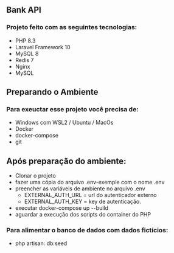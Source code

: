 ## Bank API

### Projeto feito com as seguintes tecnologias:
- PHP 8.3
- Laravel Framework 10
- MySQL 8
- Redis 7
- Nginx
- MySQL


## Preparando o Ambiente

### Para exeuctar esse projeto você precisa de:
 - Windows com WSL2 / Ubuntu / MacOs
 - Docker
 - docker-compose
 - git

## Após preparação do ambiente:
 - Clonar o projeto
 - fazer uma cópia do arquivo .env-exemple com o nome .env
 - preencher as variáveis de ambiente no arquivo .env
   - EXTERNAL_AUTH_URL  = url do autenticador externo
   - EXTERNAL_AUTH_KEY  = key de autenticação.
 - executar docker-compose up --build
 - aguardar a execução dos scripts do container do PHP

### Para alimentar o banco de dados com dados fictícios:
- php artisan: db:seed



